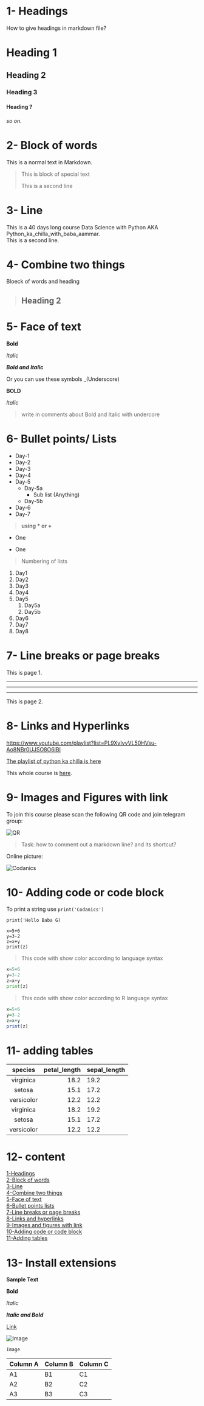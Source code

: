 
# 1- Headings
How to give headings in markdown file?
# Heading 1
## Heading 2
### Heading 3
#### Heading ?
###### so on.


# 2- Block of words

This is a normal text in Markdown.

> This is block of special text
>
> This is a second line

# 3- Line

This is a 40 days long course Data Science with Python AKA Python_ka_chilla_with_baba_aammar.\
This is a second line.

# 4- Combine two things

Bloeck of words and heading

> ## Heading 2

# 5- Face of text

**Bold**

*Italic*

***Bold and Italic***

Or you can use these symbols
_(Underscore)

__BOLD__

_Italic_

> write in comments about Bold and Italic with undercore

# 6- Bullet points/ Lists

- Day-1
- Day-2
- Day-3
- Day-4
- Day-5
    - Day-5a
        - Sub list (Anything)
    - Day-5b
- Day-6
- Day-7

> __using * or +__

* One
+ One

> Numbering of lists

1. Day1
2. Day2
3. Day3
1. Day4
1. Day5
    1. Day5a
    2. Day5b
1. Day6
1. Day7
1. Day8

# 7- Line breaks or page breaks

This is page 1.

---
___
***

This is page 2.


# 8- Links and Hyperlinks

<https://www.youtube.com/playlist?list=PL9XvIvvVL50HVsu-Ao8NBr0UJSO8O6lBI>


[The playlist of python ka chilla is here](https://www.youtube.com/playlist?list=PL9XvIvvVL50HVsu-Ao8NBr0UJSO8O6lBI)

[Codanics]: https://www.youtube.com/playlist?list=PL9XvIvvVL50HVsu-Ao8NBr0UJSO8O6lBI

This whole course is [here][Codanics].


# 9- Images and Figures with link

To join this course please scan the following QR code and join telegram group:


![QR](qr.png)

> Task: how to comment out a markdown line? and its shortcut?

Online picture:

![Codanics](https://yt3.ggpht.com/2SX84Dhxq-0eMcn3nrrwi5U6H9TroYN_fwygxndPIrXz81kaVmRlu5wnuQSPGeUxtev-CpepwewLAg=s640-nd-v1)


# 10- Adding code or code block

To print a string use `print('Codanics')`

`print('Hello Baba G)`

```
x=5+6
y=3-2
z=x+y
print(z)
```
> This code with show color according to language syntax

```python
x=5+6
y=3-2
z=x+y
print(z)
```
> This code with show color according to R language syntax

```R
x=5+6
y=3-2
z=x+y
print(z)
```

# 11- adding tables

| species | petal_length | sepal_length|
|:---------:|--------------:|:-------------|
|virginica|18.2|19.2|
|setosa|15.1|17.2|
|versicolor|12.2|12.2|
|virginica|18.2|19.2|
|setosa|15.1|17.2|
|versicolor|12.2|12.2|

# 12- content


[1-Headings](#1--headings)\
[2-Block of words](#2--block-of-words)\
[3-Line](#3--line)\
[4-Combine two things](#4--combine-two-things)\
[5-Face of text](#5--face-of-text)\
[6-Bullet points lists](#6--bullet-points-lists)\
[7-Line breaks or page breaks](#7--line-breaks-or-page-breaks)\
[8-Links and hyperlinks](#8--links-and-hyperlinks)\
[9-Images and figures with link](#9--images-and-figures-with-link)\
[10-Adding code or code block](#10--adding-code-or-code-block)\
[11-Adding tables](#11--adding-tables)


# 13- Install extensions

**Sample Text**

**Bold**

_Italic_

**_Italic and Bold_**

[Link](https://www.youtube.com/playlist?list=PL9XvIvvVL50HVsu-Ao8NBr0UJSO8O6lBI)

![Image](qr.png)

```
Image

```

Column A | Column B | Column C
---------|----------|---------
 A1 | B1 | C1
 A2 | B2 | C2
 A3 | B3 | C3